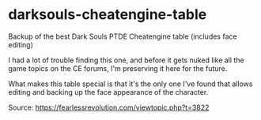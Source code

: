 # darksouls-cheatengine-table
Backup of the best Dark Souls PTDE Cheatengine table (includes face editing)

I had a lot of trouble finding this one, and before it gets nuked like all the game topics on the CE forums, I'm preserving it here for the future.

What makes this table special is that it's the only one I've found that allows editing and backing up the face appearance of the character.

Source:
https://fearlessrevolution.com/viewtopic.php?t=3822
